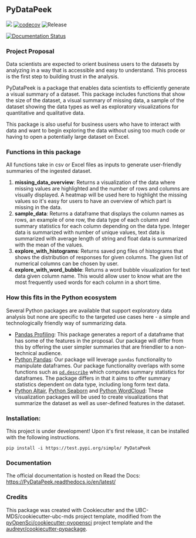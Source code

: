 ## PyDataPeek 

![](https://github.com/mirohu/pydatapeek/workflows/build/badge.svg) [![codecov](https://codecov.io/gh/mirohu/foocat/branch/master/graph/badge.svg)](https://codecov.io/gh/mirohu/pydatapeek) ![Release](https://github.com/mirohu/pydatapeek/workflows/Release/badge.svg)

[![Documentation Status](https://readthedocs.org/projects/pydatapeek/badge/?version=latest)](https://pydatapeek.readthedocs.io/en/latest/?badge=latest)

### Project Proposal
Data scientists are expected to orient business users to the datasets by analyzing in a way that is accessible and easy to understand. This process is the first step to building trust in the analysis.

PyDataPeek is a package that enables data scientists to efficiently generate a visual summary of a dataset. This package includes functions that show the size of the dataset, a visual summary of missing data, a sample of the dataset showing the data types as well as exploratory visualizations for quantitative and qualitative data.

This package is also useful for business users who have to interact with data and want to begin exploring the data without using too much code or having to open a potentially large dataset on Excel. 

### Functions in this package
All functions take in csv or Excel files as inputs to generate user-friendly summaries of the ingested dataset.
1. **missing_data_overview**: Returns a visualization of the data where missing values are highlighted and the number of rows and columns are visually displayed. A heatmap will be used here to highlight the missing values so it's easy for users to have an overview of which part is missing in the data.
2. **sample_data**: Returns a dataframe that displays the column names as rows, an example of one row, the data type of each column and summary statistics for each column depending on the data type. Integer data is summarized with number of unique values, text data is summarized with average length of string and float data is summarized with the mean of the values.
3. **explore_with_histograms**: Returns saved png files of histograms that shows the distribution of responses for given columns. The given list of numerical columns can be chosen by user.
4. **explore_with_word_bubble**: Returns a word bubble visualization for text data given column name. This would allow user to know what are the most frequently used words for each column in a short time.

### How this fits in the Python ecosystem
Several Python packages are available that support exploratory data analysis but none are specific to the targeted use cases here - a simple and technologically friendly way of summarizing data. 
- [Pandas Profiling](https://pandas-profiling.github.io/pandas-profiling/docs/): This package generates a report of a dataframe that has some of the features in the proposal. Our package will differ from this by offering the user simpler summaries that are friendlier to a non-technical audience.
- [Python Pandas](https://pandas.pydata.org): Our package will leverage `pandas` functionality to manipulate dataframes. Our package functionality overlaps with some functions such as [`pd.describe`](https://pandas.pydata.org/pandas-docs/stable/reference/api/pandas.DataFrame.describe.html) which computes summary statistics for dataframes. The package differs in that it aims to offer summary statistics dependent on data type, including long form text data. 
- [Python Altair](https://altair-viz.github.io), [Python Seaborn](https://seaborn.pydata.org) and [Python WordCloud](https://github.com/amueller/word_cloud): These visualization packages will be used to create visualizations that summarize the dataset as well as user-defined features in the dataset. 

### Installation:
This project is under development! Upon it's first release, it can be installed with the following instructions.

```
pip install -i https://test.pypi.org/simple/ PyDataPeek
```

### Documentation
The official documentation is hosted on Read the Docs: <https://PyDataPeek.readthedocs.io/en/latest/>

### Credits
This package was created with Cookiecutter and the UBC-MDS/cookiecutter-ubc-mds project template, modified from the [pyOpenSci/cookiecutter-pyopensci](https://github.com/pyOpenSci/cookiecutter-pyopensci) project template and the [audreyr/cookiecutter-pypackage](https://github.com/audreyr/cookiecutter-pypackage).






